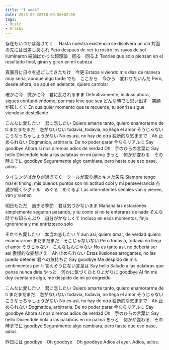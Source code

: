 ```yaml
---
title: "I seek"
date: 2023-09-28T18:09:50+02:00
tags:
- Music
- Arashi
---
```


存在もいつかは溶けてく　
Hasta nuestra existencia se disolvera un dia
対面の先には日差しあふれ
Pero despues de ver tu rostro los rayos de sol iluminaron
結論ばかりな超理論　回る　回るよ
Teorias que solo piensan en el resultado final, giran y giran en mi cabeza

真面目に日々を過ごしてきただけ　今更
Estaba viviendo mis dias de manera muy seria, aunque algo tarde
でも　ここから　今から　変わりたいんだ
Pero, desde ahora, de aqui en adelante, quiero cambiar

確かに今　微かに今　君に乱されるまま
Definitivamente, incluso ahora, sigues confundiendome, por mas leve que sea 
どんな時でも思い出す　笑顔が眩しくて
En cualquier momento que te recuerde, tu sonrisa sigue viendose destellante

こんなに愛したい　君に恋したい
Quiero amarte tanto, quiero enamorarme de ti
まだまだまだ　恋がないない
todavia, todavia, no llega el amor
そうじゃない　こうなっちゃしょうがない
No es asi, no hay de otra
独断的な気ままで　Ah 止められない
Dogmatica, arbitraria. De no poder parar
今ならリアルに Say goodbye
Ahora si nos diremos adios de verdad
Oh　手のひらの言葉に Say hello
Diciendole hola a las palabras en mi palma
きっと　何かが変わる　その時までに goodbye
Seguramente algo cambiara, pero hasta que eso pase, adios

タイミングばかりが過ぎてく　クールが取り柄とキメた矢先
Siempre tengo mal el timing, mis buenos puntos son mi actitud cool y mi perseverancia
点滅が続くシグナル　めぐる　めぐるよ
Las intermitentes señales van y vienen, van y vienen

明日もただ　過ぎる季節　君は気づかないまま
Mañana las estaciones simplemente seguiran pasando, y tu como si no te enteraras de nada
そんな時でも知らんぷり　自分がかなしくて
Incluso en esos momentos, finjo ignorancia y me entriztesco solo

それでも愛したい　本当の恋したい
Y aun asi, quiero amar, de verdad quiero enamorarme
まだまだまだ　そこじゃないない
Pero todavia, todavia no llega el amor
そうじゃない　こんなもんじゃない
No es tanto asi,  no deberia ser asi
傲慢的な妄想さえ　Ah 止められない
Estas ilusiones arrogantes, no las puedo detener
君への気持ちに Say goodbye
Me despido de mis sentimientos por ti
言えそうにない言葉は Say hello
Saludo a las palabras que pense nunca diria
やっと　何かに気づくひとりよがりに goodbye
Al fin me doy cuenta de algo, me despido de mi yo engreido

こんなに愛したい　君に恋したい
Quiero amarte tanto, quiero enamorarme de ti
まだまだまだ　恋がないない
todavia, todavia, no llega el amor
そうじゃない　こうなっちゃしょうがない
No es asi, no hay de otra
独断的な気ままで　Ah 止められない
Dogmatica, arbitraria. De no poder parar
今ならリアルに Say goodbye
Ahora si nos diremos adios de verdad
Oh　手のひらの言葉に Say hello
Diciendole hola a las palabras en mi palma
きっと　何かが変わる　その時までに goodbye
Seguramente algo cambiara, pero hasta que eso pase, adios

昨日には goodbye　Oh goodbye　Oh goodbye
Adios al ayer. Adios, adios.


